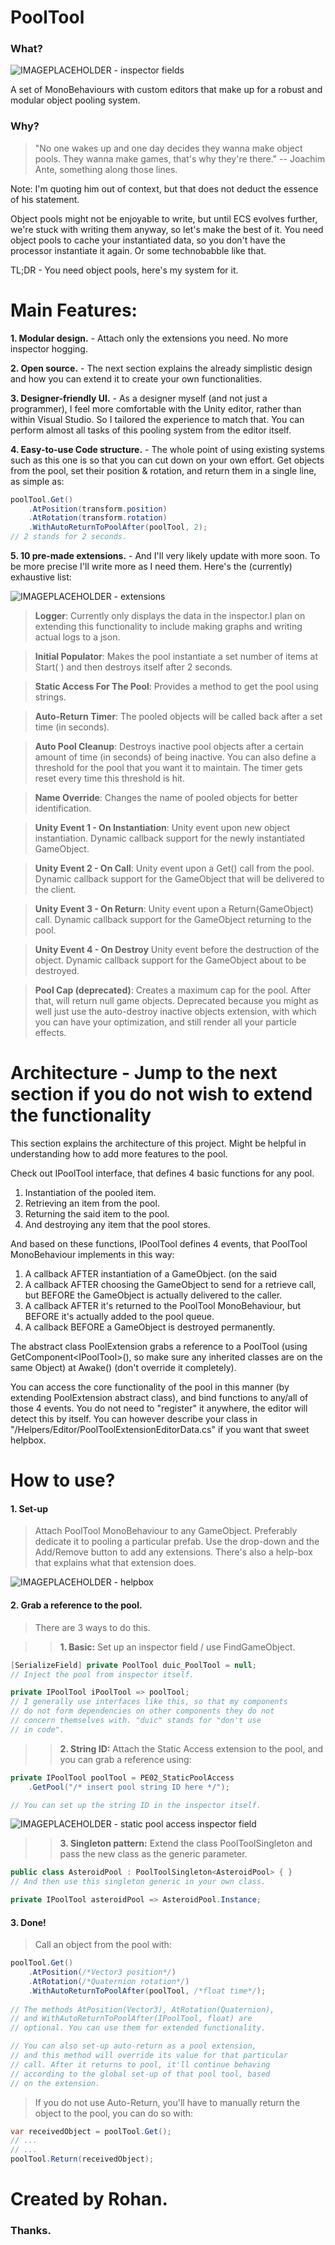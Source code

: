 
# PoolTool

### What?

![IMAGEPLACEHOLDER - inspector fields](/images~/1.png)

A set of MonoBehaviours with custom editors that make up for a robust and modular object pooling system.

### Why?
>"No one wakes up and one day decides they wanna make object pools. They wanna make games, that's why they're there."
> -- Joachim Ante, something along those lines.

Note: I'm quoting him out of context, but that does not deduct the essence of his statement.

Object pools might not be enjoyable to write, but until ECS evolves further, we're stuck with writing them anyway, so let's make the best of it.
You need object pools to cache your instantiated data, so you don't have the processor instantiate it again. Or some technobabble like that.

TL;DR - You need object pools, here's my system for it.

# Main Features:

**1. Modular design.** - Attach only the extensions you need. No more inspector hogging.

**2. Open source.** - The next section explains the already simplistic design and how you can extend it to create your own functionalities.

**3. Designer-friendly UI.** - As a designer myself (and not just a programmer), I feel more comfortable with the Unity editor, rather than within Visual Studio. So I tailored the experience to match that. You can perform almost all tasks of this pooling system from the editor itself.

**4. Easy-to-use Code structure.** - The whole point of using existing systems such as this one is so that you can cut down on your own effort. Get objects from the pool, set their position & rotation, and return them in a single line, as simple as:
```C#
poolTool.Get()
	.AtPosition(transform.position)
	.AtRotation(transform.rotation)
	.WithAutoReturnToPoolAfter(poolTool, 2);
// 2 stands for 2 seconds.
```

**5. 10 pre-made extensions.** - And I'll very likely update with more soon. To be more precise I'll write more as I need them. Here's the (currently) exhaustive list:

![IMAGEPLACEHOLDER - extensions](/images~/2.png)

>**Logger**:
>Currently only displays the data in the inspector.I plan on extending this functionality to include making graphs and writing actual logs to a json.

>**Initial Populator**:
>Makes the pool instantiate a set number of items at Start( ) and then destroys itself after 2 seconds.

>**Static Access For The Pool**:
>Provides a method to get the pool using strings.

>**Auto-Return Timer**:
>The pooled objects will be called back after a set time (in seconds).

>**Auto Pool Cleanup**:
>Destroys inactive pool objects after a certain amount of time (in seconds) of being inactive. You can also define a threshold for the pool that you want it to maintain. The timer gets reset every time this threshold is hit.

>**Name Override**:
>Changes the name of pooled objects for better identification.

>**Unity Event 1 - On Instantiation**:
>Unity event upon new object instantiation. Dynamic callback support for the newly instantiated GameObject.

>**Unity Event 2 - On Call**:
>Unity event upon a Get() call from the pool. Dynamic callback support for the GameObject that will be delivered to the client.

>**Unity Event 3 - On Return**:
>Unity event upon a Return(GameObject) call. Dynamic callback support for the GameObject returning to the pool.

>**Unity Event 4 - On Destroy**
>Unity event before the destruction of the object. Dynamic callback support for the GameObject about to be destroyed.

>**Pool Cap (deprecated)**:
>Creates a maximum cap for the pool. After that, will return null game objects.
>Deprecated because you might as well just use the auto-destroy inactive objects extension, with which you can have your optimization, and still render all your particle effects.


# Architecture - Jump to the next section if you do not wish to extend the functionality

This section explains the architecture of this project. Might be helpful in understanding how to add more features to the pool.

Check out IPoolTool interface, that defines 4 basic functions for any pool.

1. Instantiation of the pooled item.
2. Retrieving an item from the pool.
3. Returning the said item to the pool.
4. And destroying any item that the pool stores.

And based on these functions, IPoolTool defines 4 events, that PoolTool MonoBehaviour implements in this way:

1. A callback AFTER instantiation of a GameObject. (on the said 
2. A callback AFTER choosing the GameObject to send for a retrieve call, but BEFORE the GameObject is actually delivered to the caller.
3. A callback AFTER it's returned to the PoolTool MonoBehaviour, but BEFORE it's actually added to the pool queue.
4. A callback BEFORE a GameObject is destroyed permanently.

The abstract class PoolExtension grabs a reference to a PoolTool (using GetComponent\<IPoolTool\>(), so make sure any inherited classes are on the same Object) at Awake() (don't override it completely).

You can access the core functionality of the pool in this manner (by extending PoolExtension abstract class), and bind functions to any/all of those 4 events. You do not need to "register" it anywhere, the editor will detect this by itself. You can however describe your class in "/Helpers/Editor/PoolToolExtensionEditorData.cs" if you want that sweet helpbox.

# How to use?

#### 1. Set-up

>Attach PoolTool MonoBehaviour to any GameObject. Preferably dedicate it to pooling a particular prefab. Use the drop-down and the Add/Remove button to add any extensions. There's also a help-box that explains what that extension does.

![IMAGEPLACEHOLDER - helpbox](/images~/3.png)

#### 2. Grab a reference to the pool.

>There are 3 ways to do this.

>>**1. Basic:**
>>Set up an inspector field / use FindGameObject.
```C#
[SerializeField] private PoolTool duic_PoolTool = null;
// Inject the pool from inspector itself.

private IPoolTool iPoolTool => poolTool;
// I generally use interfaces like this, so that my components
// do not form dependencies on other components they do not
// concern themselves with. "duic" stands for "don't use
// in code".
```

>>**2. String ID:**
>>Attach the Static Access extension to the pool, and you can grab a reference using:
```C#
private IPoolTool poolTool = PE02_StaticPoolAccess
	.GetPool("/* insert pool string ID here */");

// You can set up the string ID in the inspector itself.
```
![IMAGEPLACEHOLDER - static pool access inspector field](/images~/4.png)

>>**3. Singleton pattern:**
>>Extend the class PoolToolSingleton and pass the new class as  the generic parameter.
```C#
public class AsteroidPool : PoolToolSingleton<AsteroidPool> { }
// And then use this singleton generic in your own class.
```
```C#
private IPoolTool asteroidPool => AsteroidPool.Instance;
```

#### 3. Done!

>Call an object from the pool with:
```C#
poolTool.Get()
	.AtPosition(/*Vector3 position*/)
	.AtRotation(/*Quaternion rotation*/)
	.WithAutoReturnToPoolAfter(poolTool, /*float time*/);
	
// The methods AtPosition(Vector3), AtRotation(Quaternion),
// and WithAutoReturnToPoolAfter(IPoolTool, float) are
// optional. You can use them for extended functionality.

// You can also set-up auto-return as a pool extension,
// and this method will override its value for that particular
// call. After it returns to pool, it'll continue behaving
// according to the global set-up of that pool tool, based
// on the extension.
```

>If you do not use Auto-Return, you'll have to manually return the object to the pool, you can do so with:
```C#
var receivedObject = poolTool.Get();
// ...
// ...
poolTool.Return(receivedObject);
```


# Created by Rohan.
### Thanks.
